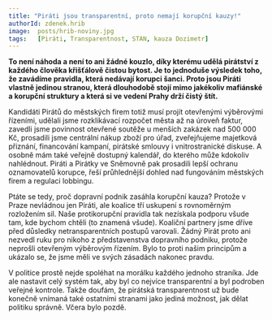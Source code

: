 ```yaml
---
title: "Piráti jsou transparentní, proto nemají korupční kauzy!"
authorId: zdenek.hrib
image: 	posts/hrib-noviny.jpg
tags:   [Piráti, Transparentnost, STAN, kauza Dozimetr]
---
```


**To není náhoda a není to ani žádné kouzlo, díky kterému udělá pirátství z každého člověka křišťálově čistou bytost. Je to jednoduše výsledek toho, že zavádíme pravidla, která nedávají korupci šanci. Proto jsou Piráti vlastně jedinou stranou, která dlouhodobě stojí mimo jakékoliv mafiánské a korupční struktury a která si ve vedení Prahy drží čistý štít.**

Kandidáti Pirátů do městských firem totiž musí projít otevřenými výběrovými řízeními, udělali jsme rozklikávací rozpočet města až na úroveň faktur, zavedli jsme povinnost otevřené soutěže u menších zakázek nad 500 000 Kč, prosadili jsme centrální nákup zboží pro úřad, zveřejňujeme majetková přiznání, financování kampaní, pirátské smlouvy i vnitrostranické diskuse. A osobně mám také veřejně dostupný kalendář, do kterého může kdokoliv nahlédnout. Piráti a Pirátky ve Sněmovně pak prosadili lepší ochranu oznamovatelů korupce, řeší průhlednější dohled nad fungováním městských firem a regulaci lobbingu.

Ptáte se tedy, proč dopravní podnik zasáhla korupční kauza? Protože v Praze nevládnou jen Piráti, ale koalice tří uskupení s rovnoměrným rozložením sil. Naše protikorupční pravidla tak nezískala podporu všude tam, kde bychom chtěli (to znamená všude). Koaliční partnery jsme dříve před důsledky netransparentních postupů varovali. Žádný Pirát proto ani nezvedl ruku pro nikoho z představenstva dopravního podniku, protože neprošli otevřeným výběrovým řízením. Bylo to proti našim principům a ukázalo se, že jsme měli ve svých zásadách nakonec pravdu.

V politice prostě nejde spoléhat na morálku každého jednoho straníka. Jde ale nastavit celý systém tak, aby byl co nejvíce transparentní a byl podroben veřejné kontrole. Takže doufám, že pirátská transparentnost už bude konečně vnímaná také ostatními stranami jako jediná možnost, jak dělat politiku správně. Včera bylo pozdě.